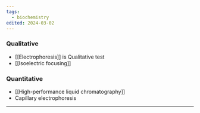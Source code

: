 ```yaml
---
tags:
  - biochemistry
edited: 2024-03-02
---
```

### Qualitative
- [[Electrophoresis]] is Qualitative test
- [[Isoelectric focusing]] 

### Quantitative
- [[High-performance liquid chromatography]]
- Capillary electrophoresis 
---
